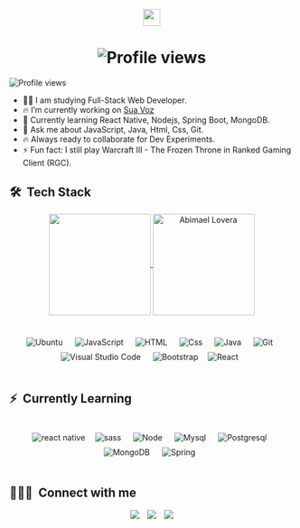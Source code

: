 <!-- ### Hi there 👋, Abimael Lovera -->
<!-- <h1 align="center">Hi <img src="https://raw.githubusercontent.com/kaueMarques/kaueMarques/master/hi.gif" width="30px">, I'm Abimael Lovera</h1>
<p align="left"> <img src="https://komarev.com/ghpvc/?username=Abimael-Lovera&color=yellow" alt="Profile views" /> </p> -->
<!-- **Abimael-Lovera/Abimael-Lovera** is a ✨ _special_ ✨ repository because its `README.md` (this file) appears on your GitHub profile.
- 🔥 I’m currently working on ...
- 🌱 I’m currently learning ...
- 👯 I’m looking to collaborate on ...
- 🤔 I’m looking for help with ...
- 💬 Ask me about JavaScript, HTML, CSS.
- 📫 How to reach me: ...
- 😄 Pronouns: ...
- ⚡ Fun fact: ... -->

<p align="center"><img src="https://raw.githubusercontent.com/kaueMarques/kaueMarques/master/hi.gif" width="30px" ></p>
<h1 align="center"><img src="https://readme-typing-svg.herokuapp.com?size=30&color=C692E9&lines=Hi+I'm+Abimael+Lovera" alt="Profile views" /></h1>

<p align="left"> <img src="https://komarev.com/ghpvc/?username=Abimael-Lovera&color=blueviolet&style=for-the-badge" alt="Profile views" /> </p>

- 👨‍💻 I am studying Full-Stack Web Developer.
- 🔥 I’m currently working on [Sua Voz](https://suavoz.net)
- 🌱 Currently learning React Native, Nodejs, Spring Boot, MongoDB.
- 💬 Ask me about JavaScript, Java, Html, Css, Git.
- 🔥 Always ready to collaborate for Dev Experiments.
- ⚡ Fun fact: I still play Warcraft III - The Frozen Throne in Ranked Gaming Client (RGC).


## 🛠 &nbsp;Tech Stack

  <div align="center">

   <a href="https://github.com/Abimael-Lovera">
    <img height="180em" align="center" src="https://github-readme-stats.vercel.app/api?username=Abimael-Lovera&show_icons=true&theme=material-palenight&include_all_commits=true&count_private=true&hide_border=true"/>
    <!-- <img height="180em" align="center" src="https://github-readme-stats.vercel.app/api/top-langs/?username=Abimael-Lovera&layout=compact&langs_count=7&theme=material-palenight&hide_border=true"/>     -->
    <img height="180em" align="center" src="https://github-readme-streak-stats.herokuapp.com?user=Abimael-Lovera&theme=material-palenight&hide_border=true&date_format=M%20j%5B%2C%20Y%5D" alt="Abimael Lovera" />

  </a>
  </div><br>

<div align = "center" style="display: inline_block" style="margin: 1rem;"><br>
  <img style="margin: 0.3rem;" align="center" alt="Ubuntu" src="https://img.shields.io/badge/Ubuntu-E95420?style=for-the-badge&logo=ubuntu&logoColor=white"> &nbsp;
  <img style="margin: 0.3rem;" align="center" alt="JavaScript" src="https://img.shields.io/badge/JavaScript-F7DF1E?style=for-the-badge&logo=javascript&logoColor=black"> &nbsp;
  <img style="margin: 0.3rem;" align="center" alt="HTML" src="https://img.shields.io/badge/HTML5-E34F26?style=for-the-badge&logo=html5&logoColor=white"> &nbsp;
  <img style="margin: 0.3rem;" align="center" alt="Css" src="https://img.shields.io/badge/CSS3-1572B6?style=for-the-badge&logo=css3&logoColor=whitee"> &nbsp;
  <img style="margin: 0.3rem;" align="center" alt="Java" src="https://img.shields.io/badge/Java-ED8B00?style=for-the-badge&logo=java&logoColor=white"> &nbsp;
  <img style="margin: 0.3rem;" align="center" alt="Git" src="https://img.shields.io/badge/-Git-%23F05032?style=for-the-badge&logo=git&logoColor=%23ffffff"> &nbsp;
  <img style="margin: 0.3rem;" align="center" alt="Visual Studio Code" src="https://img.shields.io/badge/-VSCode-%23007ACC?style=for-the-badge&logo=visual-studio-code"> &nbsp;
  <img style="margin: 0.3rem;" align="center" alt="Bootstrap" src="https://img.shields.io/badge/Bootstrap-563D7C?style=for-the-badge&logo=bootstrap&logoColor=white">&nbsp;
  <img style="margin: 0.3rem;" align="center" alt="React" src="https://img.shields.io/badge/React-20232A?style=for-the-badge&logo=react&logoColor=61DAFBk"> &nbsp;
</div>
 <!--
  ![Ubuntu](https://img.shields.io/badge/Ubuntu-E95420?style=for-the-badge&logo=ubuntu&logoColor=white)&nbsp;
  ![Js](https://img.shields.io/badge/JavaScript-F7DF1E?style=for-the-badge&logo=javascript&logoColor=black)&nbsp;
  ![Html](https://img.shields.io/badge/HTML5-E34F26?style=for-the-badge&logo=html5&logoColor=white)&nbsp;
  ![Css](https://img.shields.io/badge/CSS3-1572B6?style=for-the-badge&logo=css3&logoColor=white)&nbsp;
  ![Java](https://img.shields.io/badge/Java-ED8B00?style=for-the-badge&logo=java&logoColor=white)&nbsp;
  ![Git](https://img.shields.io/badge/-Git-%23F05032?style=for-the-badge&logo=git&logoColor=%23ffffff)&nbsp;
  ![VS Code](https://img.shields.io/badge/-VSCode-%23007ACC?style=for-the-badge&logo=visual-studio-code)&nbsp;
-->
<br>

## ⚡ &nbsp;Currently Learning

<div align = "center" ><br>
  <img style="margin: 0.3rem;" align="center" alt="react native" src="https://img.shields.io/badge/React_Native-20232A?style=for-the-badge&logo=react&logoColor=61DAFB">&nbsp;
  <img style="margin: 0.3rem;" align="center" alt="sass" src="https://img.shields.io/badge/Sass-CC6699?style=for-the-badge&logo=sass&logoColor=white"> &nbsp;
  <img style="margin:0.3rem;" align="center" alt="Node" src="https://img.shields.io/badge/Node.js-43853D?style=for-the-badge&logo=node.js&logoColor=white"> &nbsp;
  <img style="margin: 0.3rem;" align="center" alt="Mysql" src="https://img.shields.io/badge/MySQL-00000F?style=for-the-badge&logo=mysql&logoColor=white"> &nbsp;
  <img style="margin: 0.3rem;" align="center" alt="Postgresql" src="https://img.shields.io/badge/PostgreSQL-316192?style=for-the-badge&logo=postgresql&logoColor=white"> &nbsp;
  <img style="margin: 0.3rem;" align="center" alt="MongoDB" src="https://img.shields.io/badge/MongoDB-4EA94B?style=for-the-badge&logo=mongodb&logoColor=white"> &nbsp;
  <img style="margin: 0.3rem;" align="center" alt="Spring" src="https://img.shields.io/badge/Spring-6DB33F?style=for-the-badge&logo=spring&logoColor=white"> &nbsp;

</div>
<!--
  ![Bootstrap](https://img.shields.io/badge/Bootstrap-563D7C?style=for-the-badge&logo=bootstrap&logoColor=white)&nbsp;
  ![React](https://img.shields.io/badge/React-20232A?style=for-the-badge&logo=react&logoColor=61DAFB)&nbsp;
  ![Node](https://img.shields.io/badge/Node.js-43853D?style=for-the-badge&logo=node.js&logoColor=white)&nbsp;
  ![PostgreSQL](https://img.shields.io/badge/PostgreSQL-316192?style=for-the-badge&logo=postgresql&logoColor=white)&nbsp;
  ![Spring](https://img.shields.io/badge/Spring-6DB33F?style=for-the-badge&logo=spring&logoColor=white)&nbsp;
  -->
<br>

## 👨🏽‍🦲 &nbsp;Connect with me

  <div align = "center">
    <a style="margin: 0.3rem;" href = "mailto:abimaellovera@gmail.com"><img src="https://img.shields.io/badge/Gmail-D14836?style=for-the-badge&logo=gmail&logoColor=white" target="_blank"></a>
    <a style="margin: 0.3rem;" href="https://www.linkedin.com/in/abimael-lovera/" target="_blank"><img src="https://img.shields.io/badge/LinkedIn-0077B5?style=for-the-badge&logo=linkedin&logoColor=white" target="_blank"></a>
    <!-- <a style="margin: 0.3rem;" href="https://www.instagram.com/abimaellovera/" target="_blank"><img src="https://img.shields.io/badge/Instagram-E4405F?style=for-the-badge&logo=instagram&logoColor=white" target="_blank"></a> -->
    <a style="margin: 0.3rem;" href="https://github.com/Abimael-Lovera" target="_blank" ><img src="https://img.shields.io/badge/GitHub-100000?style=for-the-badge&logo=github&logoColor=white" ></a>
    <!-- <a style="margin: 0.3rem;" href="https://github.com/Abimael-Lovera" target="_blank" ><img src="https://img.shields.io/badge/WhatsApp-25D366?style=for-the-badge&logo=whatsapp&logoColor=white" ></a> -->
  </div>

